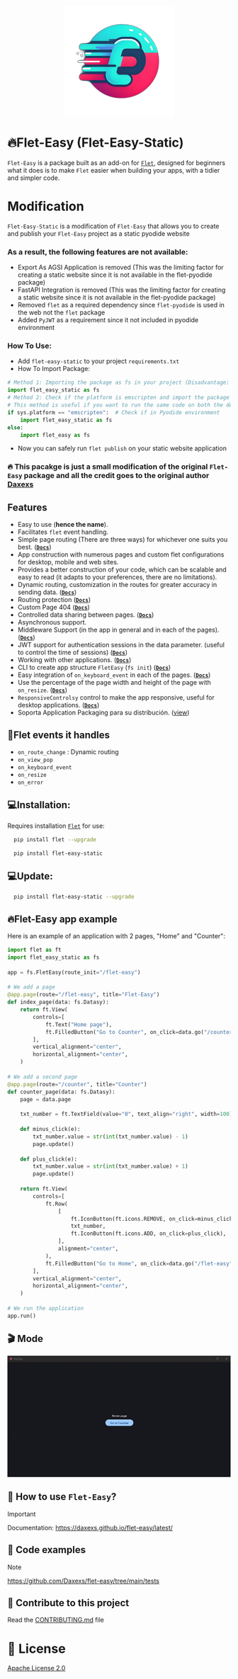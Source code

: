 <div align="center">
    <img src="https://github.com/Daxexs/flet-easy/blob/main/media/logo.png?raw=true" alt="logo" width="250">
</div>


# 🔥Flet-Easy (Flet-Easy-Static)
`Flet-Easy` is a package built as an add-on for [`Flet`](https://github.com/flet-dev/flet), designed for beginners what it does is to make `Flet` easier when building your apps, with a tidier and simpler code.

# Modification 
`Flet-Easy-Static` is a modification of `Flet-Easy` that allows you to create and publish your `Flet-Easy` project as a static pyodide website
### As a result, the following features are not available:
- Export As AGSI Application is removed (This was the limiting factor for creating a static website since it is not available in the flet-pyodide package)
- FastAPI Integration is removed (This was the limiting factor for creating a static website since it is not available in the flet-pyodide package)
- Removed `flet` as a required dependency since `flet-pyodide` is used in the web not the `flet` package
- Added `PyJWT` as a requirement since it not included in pyodide environment
### How To Use:
- Add `flet-easy-static` to your project `requirements.txt`
- How To Import Package:
```python
# Method 1: Importing the package as fs in your project (Disadvantage: You will have to import this in you whole project, and also install the package)
import flet_easy_static as fs
# Method 2: Check if the platform is emscripten and import the package accordingly (Disadvantage: You will have to import this in you whole project)
# This method is useful if you want to run the same code on both the desktop and the web and you don't have to install flet-easy-static package on your desktop
if sys.platform == "emscripten":  # Check if in Pyodide environment
    import flet_easy_static as fs
else:
    import flet_easy as fs
  ```
- Now you can safely run `flet publish` on your static website application
### 🔥 This pacakge is just a small modification of the original `Flet-Easy` package and all the credit goes to the original author [Daxexs](https://pypi.org/user/Daxexs/) 

## Features
* Easy to use (**hence the name**).
* Facilitates `flet` event handling.
* Simple page routing (There are three ways) for whichever one suits you best. ([**`Docs`**](https://daxexs.github.io/flet-easy/latest/dynamic-routes/))
* App construction with numerous pages and custom flet configurations for desktop, mobile and web sites.
* Provides a better construction of your code, which can be scalable and easy to read (it adapts to your preferences, there are no limitations).
* Dynamic routing, customization in the routes for greater accuracy in sending data. ([**`Docs`**](https://daxexs.github.io/flet-easy/latest/dynamic-routes/#custom-validation))
* Routing protection ([**`Docs`**](https://daxexs.github.io/flet-easy/latest/Customized-app/Route-protection/))
* Custom Page 404 ([**`Docs`**](https://daxexs.github.io/flet-easy/latest/Customized-app/Page-404/))
* Controlled data sharing between pages. ([**`Docs`**](https://daxexs.github.io/flet-easy/latest/Data-sharing-between-pages/))
* Asynchronous support.
* Middleware Support (in the app in general and in each of the pages). ([**`Docs`**](https://daxexs.github.io/flet-easy/latest/Midleware/))
* JWT support for authentication sessions in the data parameter. (useful to control the time of sessions) ([**`Docs`**](https://daxexs.github.io/flet-easy/latest/Basic-JWT/))
* Working with other applications. ([**`Docs`**](https://daxexs.github.io/flet-easy/latest/Data-sharing-between-pages/))
* CLI to create app structure `FletEasy` (`fs init`) ([**`Docs`**](https://daxexs.github.io/flet-easy/latest/CLI-to-create-app/))
* Easy integration of `on_keyboard_event` in each of the pages. ([**`Docs`**](https://daxexs.github.io/flet-easy/latest/Events/keyboard-event/))
* Use the percentage of the page width and height of the page with `on_resize`. ([**`Docs`**](https://daxexs.github.io/flet-easy/latest/Events/On-resize/))
* `ResponsiveControlsy` control to make the app responsive, useful for desktop applications. ([**`Docs`**](https://daxexs.github.io/flet-easy/latest/ResponsiveControlsy/))
* Soporta Application Packaging para su distribución. ([view](https://flet.dev/docs/publish))

## 📌Flet events it handles

- `on_route_change` :  Dynamic routing
- `on_view_pop`
- `on_keyboard_event`
- `on_resize`
- `on_error`

## 💻Installation:

Requires installation [`Flet`](https://github.com/flet-dev/flet) for use:
```bash
  pip install flet --upgrade
```
```bash
  pip install flet-easy-static
```

## 💻Update:
```bash
  pip install flet-easy-static --upgrade
```

## 🔥Flet-Easy app example
Here is an example of an application with 2 pages, "Home" and "Counter":

```python
import flet as ft
import flet_easy_static as fs

app = fs.FletEasy(route_init="/flet-easy")

# We add a page
@app.page(route="/flet-easy", title="Flet-Easy")
def index_page(data: fs.Datasy):
    return ft.View(
        controls=[
            ft.Text("Home page"),
            ft.FilledButton("Go to Counter", on_click=data.go("/counter")),
        ],
        vertical_alignment="center",
        horizontal_alignment="center",
    )

# We add a second page
@app.page(route="/counter", title="Counter")
def counter_page(data: fs.Datasy):
    page = data.page

    txt_number = ft.TextField(value="0", text_align="right", width=100)

    def minus_click(e):
        txt_number.value = str(int(txt_number.value) - 1)
        page.update()

    def plus_click(e):
        txt_number.value = str(int(txt_number.value) + 1)
        page.update()

    return ft.View(
        controls=[
            ft.Row(
                [
                    ft.IconButton(ft.icons.REMOVE, on_click=minus_click),
                    txt_number,
                    ft.IconButton(ft.icons.ADD, on_click=plus_click),
                ],
                alignment="center",
            ),
            ft.FilledButton("Go to Home", on_click=data.go("/flet-easy")),
        ],
        vertical_alignment="center",
        horizontal_alignment="center",
    )

# We run the application
app.run()
```

## 🎬 **Mode**
![app example](https://github.com/Daxexs/flet-easy/blob/main/media/app-example.gif?raw=true "app example")

## 🚀 How to use `Flet-Easy`?
> [!IMPORTANT]
Documentation: https://daxexs.github.io/flet-easy/latest/

## 👀 Code examples
> [!NOTE]
https://github.com/Daxexs/flet-easy/tree/main/tests

## 🔎 Contribute to this project
Read the [CONTRIBUTING.md](https://github.com/Daxexs/flet-easy/blob/main/CONTRIBUTING.md) file

# 🧾 License
[Apache License 2.0](https://choosealicense.com/licenses/apache-2.0/)